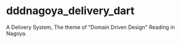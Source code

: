 dddnagoya_delivery_dart
=======================

A Delivery System, The theme of "Domain Driven Design" Reading in Nagoya.